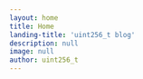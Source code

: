 ```yaml
---
layout: home
title: Home
landing-title: 'uint256_t blog'
description: null
image: null
author: uint256_t
---
```


